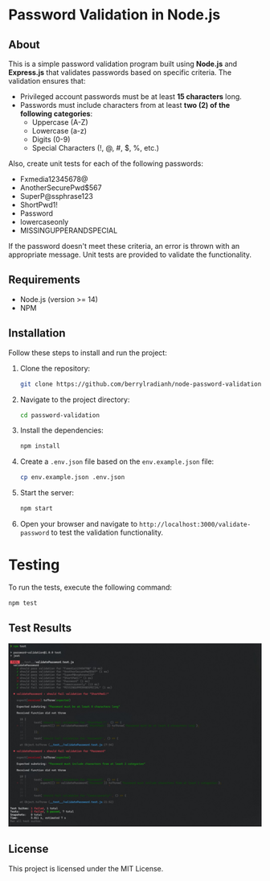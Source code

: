 # Password Validation in Node.js

## About

This is a simple password validation program built using **Node.js** and **Express.js** that validates passwords based on specific criteria. The validation ensures that:

- Privileged account passwords must be at least **15 characters** long.
- Passwords must include characters from at least **two (2) of the following categories**:
  - Uppercase (A-Z)
  - Lowercase (a-z)
  - Digits (0-9)
  - Special Characters (!, @, #, $, %, etc.)

Also, create unit tests for each of the following passwords:
  - Fxmedia12345678@
  - AnotherSecurePwd$567
  - SuperP@ssphrase123
  - ShortPwd1!
  - Password
  - lowercaseonly
  - MISSINGUPPERANDSPECIAL

If the password doesn't meet these criteria, an error is thrown with an appropriate message. Unit tests are provided to validate the functionality.

## Requirements

- Node.js (version >= 14)
- NPM

## Installation

Follow these steps to install and run the project:

1. Clone the repository:

   ```bash
   git clone https://github.com/berrylradianh/node-password-validation.git
   ```

2. Navigate to the project directory:

   ```bash
   cd password-validation
   ```

3. Install the dependencies:

   ```bash
   npm install
   ```

4. Create a `.env.json` file based on the `env.example.json` file:

   ```bash
   cp env.example.json .env.json
   ```

5. Start the server:

   ```bash
   npm start
   ```

6. Open your browser and navigate to `http://localhost:3000/validate-password` to test the validation functionality.

# Testing

To run the tests, execute the following command:

```bash
npm test
```

## Test Results
![App Screenshot](https://github.com/berrylradianh/node-password-validation/blob/master/screenshots/unitTestResult.jpg)

## License

This project is licensed under the MIT License.

